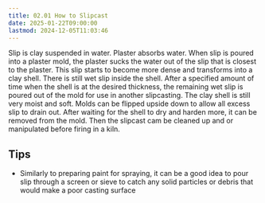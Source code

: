 ```yaml
---
title: 02.01 How to Slipcast
date: 2025-01-22T09:00:00
lastmod: 2024-12-05T11:03:46
---
```


Slip is clay suspended in water. Plaster absorbs water. When slip is poured into a plaster mold, the plaster sucks the water out of the slip that is closest to the plaster. This slip starts to become more dense and transforms into a clay shell. There is still wet slip inside the shell. After a specified amount of time when the shell is at the desired thickness, the remaining wet slip is poured out of the mold for use in another slipcasting. The clay shell is still very moist and soft. Molds can be flipped upside down to allow all excess slip to drain out. After waiting for the shell to dry and harden more, it can be removed from the mold. Then the slipcast cam be cleaned up and or manipulated before firing in a kiln.

## Tips

- Similarly to preparing paint for spraying, it can be a good idea to pour slip through a screen or sieve to catch any solid particles or debris that would make a poor casting surface
